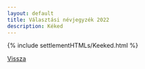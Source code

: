 ```yaml
---
layout: default
title: Választási névjegyzék 2022
description: Kéked
---
```


{% include settlementHTMLs/Keeked.html %}

[Vissza](../)